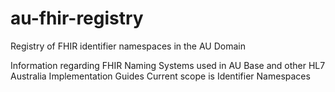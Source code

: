 # au-fhir-registry
Registry of FHIR identifier namespaces in the AU Domain

Information regarding FHIR Naming Systems used in AU Base and other HL7 Australia Implementation Guides
Current scope is Identifier Namespaces
